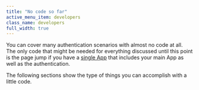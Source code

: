 ```yaml
---
title: "No code so far"
active_menu_item: developers
class_name: developers
full_width: true
---
```



You can cover many authentication scenarios with almost no code at all. The only code that might be needed for everything discussed until this point is the page jump if you have a [single App](/developers/documentation/product-guide/advanced-features/authentication-for-your-apps/typical-authentication-strategies/everything-in-one-strategy) that includes your main App as well as the authentication.

The following sections show the type of things you can accomplish with a little code.

